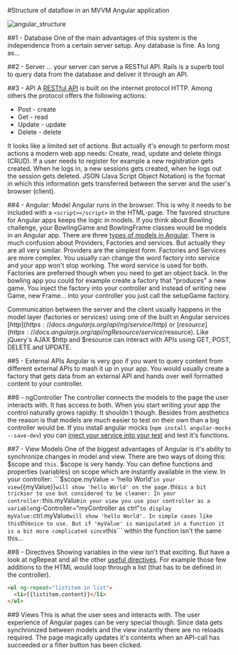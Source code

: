 #Structure of dataflow in an MVVM Angular application

![angular_structure](https://github.com/makersacademy/course/blob/master/images/mvvc_structure.png)

##1 - Database
One of the main advantages of this system is the independence from a certain server setup. Any database is fine. As long as...

##2 - Server
... your server can serve a RESTful API. Rails is a superb tool to query data from the database and deliver it through an API.

##3 - API
A [RESTful API](http://www.restapitutorial.com/lessons/httpmethods.html) is built on the internet protocol HTTP. Among others the protocol offers the following actions: 
  - Post - create 
  - Get - read
  - Update - update
  - Delete - delete

It looks like a limited set of actions. But actually it's enough to perform most actions a modern web app needs: Create, read, update and delete things (CRUD).  If a user needs to register for example a new registration gets created. When he logs in, a new sessions gets created, when he logs out the session gets deleted. JSON (Java Script Object Notation) is the format in which this information gets transferred between the server and the user's browser (client).

##4 - Angular: Model
Angular runs in the browser. This is why it needs to be included with a ```<script></script>``` in the HTML-page. The favored structure for Angular apps keeps the logic in models. If you think about Bowling challenge, your BowlingGame and BowlingFrame classes would be models in an Angular app. There are three [types of models in Angular](http://iffycan.blogspot.co.uk/2013/05/angular-service-or-factory.html). There is much confusion about Providers, Factories and services. But actually they are all very similar. Providers are the simplest form. Factories and Services are more complex. You usually can change the word factory into service and your app won't stop working. The word service is used for both. Factories are preferred though when you need to get an object back. In the bowling app you could for example create a factory that "produces" a new game. You inject the factory into your controller and instead of writing new Game, new Frame... into your controller you just call the setupGame factory.

Communication between the server and the client usually happens in the model layer (factories or services) using one of the built in Angular services [$http](https://docs.angularjs.org/api/ng/service/$http) or [$resource](https://docs.angularjs.org/api/ngResource/service/$resource). Like jQuery's AJAX $http and $resource can interact with APIs using GET, POST, DELETE and UPDATE.

##5 - External APIs
Angular is very goo if you want to query content from different external APIs to mash it up in your app. You would usually create a factory that gets data from an external API and hands over well formatted content to your controller.

##6 - ngController
The controller connects the models to the page the user interacts with. It has access to both. When you start writing your app the control naturally grows rapidly. It shouldn´t though. Besides from aesthetics the reason is that models are much easier to test on their own than a big controller would be. If you install angular mocks (```npm install angular-mocks --save-dev```) you can [inject your service into your test](https://docs.angularjs.org/guide/services#unit-testing) and test it's functions.

##7 - View Models
One of the biggest advantages of Angular is it's ability to synchronize changes in model and view. There are two ways of doing this: $scope and ```this```. $scope is very handy. You can define functions and properties (variables) on scope which are instantly available in the view. In your controller: ```$scope.myValue = 'hello World'``` in your view ```{{myValue}}``` will show 'hello World' on the page. ```this``` is a bit trickier to use but considered to be cleaner:
In your controller: ```this.myValue``` in your view you use your controller as a variable ```ng-Controller="myController as ctrl"``` to display myValue: ```ctrl.myValue``` will show 'hello World'. In simple cases like this ```this``` nice to use. But if 'myValue' is manipulated in a function it is a bit more complicated since ```this``` within the function isn't the same this...

##8 - Directives
Showing variables in the view isn't that exciting. But have a look at ngRepeat and all the other [useful directives](https://docs.angularjs.org/api/ng/directive/). For example those few additions to the HTML would loop through a list (that has to be defined in the controller).

```HTML
<ul ng-repeat="listitem in list">
  <li>{{listitem.content}}</li>
</ul>
```

##9 Views
This is what the user sees and interacts with. The user experience of Angular pages can be very special though. Since data gets synchronized between models and the view instantly there are no reloads required. The page magically updates it's contents when an API-call has succeeded or a filter button has been clicked.